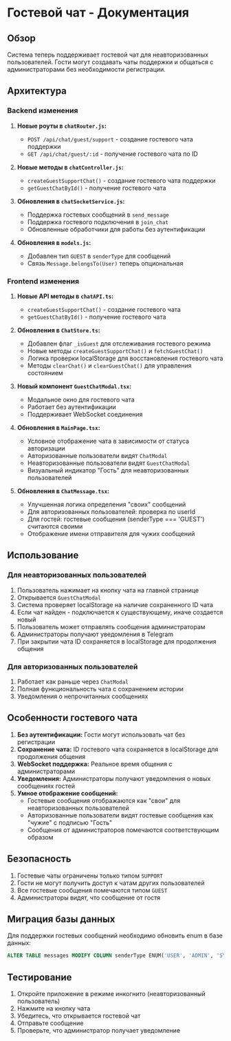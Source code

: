 # Гостевой чат - Документация

## Обзор

Система теперь поддерживает гостевой чат для неавторизованных пользователей. Гости могут создавать чаты поддержки и общаться с администраторами без необходимости регистрации.

## Архитектура

### Backend изменения

1. **Новые роуты в `chatRouter.js`:**
   - `POST /api/chat/guest/support` - создание гостевого чата поддержки
   - `GET /api/chat/guest/:id` - получение гостевого чата по ID

2. **Новые методы в `chatController.js`:**
   - `createGuestSupportChat()` - создание гостевого чата поддержки
   - `getGuestChatById()` - получение гостевого чата

3. **Обновления в `chatSocketService.js`:**
   - Поддержка гостевых сообщений в `send_message`
   - Поддержка гостевого подключения в `join_chat`
   - Обновленные обработчики для работы без аутентификации

4. **Обновления в `models.js`:**
   - Добавлен тип `GUEST` в `senderType` для сообщений
   - Связь `Message.belongsTo(User)` теперь опциональная

### Frontend изменения

1. **Новые API методы в `chatAPI.ts`:**
   - `createGuestSupportChat()` - создание гостевого чата
   - `getGuestChatById()` - получение гостевого чата

2. **Обновления в `ChatStore.ts`:**
   - Добавлен флаг `_isGuest` для отслеживания гостевого режима
   - Новые методы `createGuestSupportChat()` и `fetchGuestChat()`
   - Логика проверки localStorage для восстановления гостевого чата
   - Методы `clearChat()` и `clearGuestChat()` для управления состоянием

3. **Новый компонент `GuestChatModal.tsx`:**
   - Модальное окно для гостевого чата
   - Работает без аутентификации
   - Поддерживает WebSocket соединения

4. **Обновления в `MainPage.tsx`:**
   - Условное отображение чата в зависимости от статуса авторизации
   - Авторизованные пользователи видят `ChatModal`
   - Неавторизованные пользователи видят `GuestChatModal`
   - Визуальный индикатор "Гость" для неавторизованных пользователей

5. **Обновления в `ChatMessage.tsx`:**
   - Улучшенная логика определения "своих" сообщений
   - Для авторизованных пользователей: проверка по userId
   - Для гостей: гостевые сообщения (senderType === 'GUEST') считаются своими
   - Отображение имени отправителя для чужих сообщений

## Использование

### Для неавторизованных пользователей

1. Пользователь нажимает на кнопку чата на главной странице
2. Открывается `GuestChatModal`
3. Система проверяет localStorage на наличие сохраненного ID чата
4. Если чат найден - подключается к существующему, иначе создается новый
5. Пользователь может отправлять сообщения администраторам
6. Администраторы получают уведомления в Telegram
7. При закрытии чата ID сохраняется в localStorage для продолжения общения

### Для авторизованных пользователей

1. Работает как раньше через `ChatModal`
2. Полная функциональность чата с сохранением истории
3. Уведомления о непрочитанных сообщениях

## Особенности гостевого чата

1. **Без аутентификации:** Гости могут использовать чат без регистрации
2. **Сохранение чата:** ID гостевого чата сохраняется в localStorage для продолжения общения
3. **WebSocket поддержка:** Реальное время общения с администраторами
4. **Уведомления:** Администраторы получают уведомления о новых сообщениях гостей
5. **Умное отображение сообщений:** 
   - Гостевые сообщения отображаются как "свои" для неавторизованных пользователей
   - Авторизованные пользователи видят гостевые сообщения как "чужие" с подписью "Гость"
   - Сообщения от администраторов помечаются соответствующим образом

## Безопасность

1. Гостевые чаты ограничены только типом `SUPPORT`
2. Гости не могут получить доступ к чатам других пользователей
3. Все гостевые сообщения помечаются типом `GUEST`
4. Администраторы видят, что сообщение от гостя

## Миграция базы данных

Для поддержки гостевых сообщений необходимо обновить enum в базе данных:

```sql
ALTER TABLE messages MODIFY COLUMN senderType ENUM('USER', 'ADMIN', 'SYSTEM', 'GUEST') DEFAULT 'USER';
```

## Тестирование

1. Откройте приложение в режиме инкогнито (неавторизованный пользователь)
2. Нажмите на кнопку чата
3. Убедитесь, что открывается гостевой чат
4. Отправьте сообщение
5. Проверьте, что администратор получает уведомление

